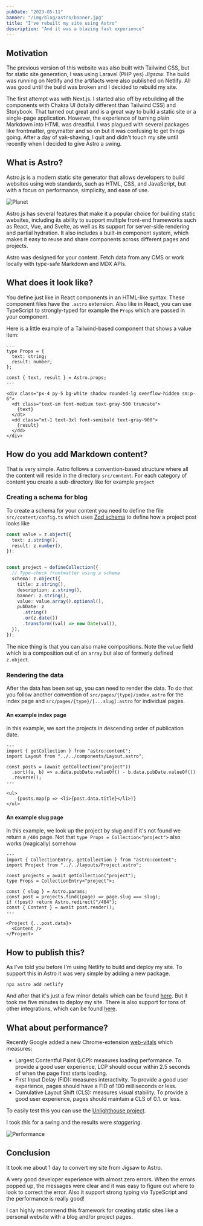 ```yaml
---
pubDate: "2023-05-11"
banner: "/img/blog/astro/banner.jpg"
title: "I've rebuilt my site using Astro"
description: "And it was a blazing fast experience"
---
```


## Motivation

The previous version of this website was also built with Tailwind CSS, but for static site generation, I was using Laravel (PHP yes) _Jigsaw_. The build was running on Netlify and the artifacts were also published on Netlify. All was good until the build was broken and I decided to rebuild my site.

The first attempt was with Next.js. I started also off by rebuilding all the components with Chakra UI (totally different than Tailwind CSS) and Storybook. That turned out great and is a great way to build a static site or a single-page application. However, the experience of turning plain Markdown into HTML was dreadful. 
I was plagued with several packages like frontmatter, greymatter and so on but it was confusing to get things going. After a day of yak-shaving, I quit and didn't touch my site until recently when I decided to give Astro a swing.

## What is Astro?

Astro.js is a modern static site generator that allows developers to build websites using web standards, such as HTML, CSS, and JavaScript, but with a focus on performance, simplicity, and ease of use.

![Planet](/img/blog/astro/planet.jpg)

Astro.js has several features that make it a popular choice for building static websites, including its ability to support multiple front-end frameworks such as React, Vue, and Svelte, as well as its support for server-side rendering and partial hydration. It also includes a built-in component system, which makes it easy to reuse and share components across different pages and projects.

Astro was designed for your content. Fetch data from any CMS or work locally with type-safe Markdown and MDX APIs. 

## What does it look like?

You define just like in React components in an HTML-like syntax. These component files have the `.astro` extension. Also like in React, you can use TypeScript to strongly-typed for example the `Props` which are passed in your component.

Here is a little example of a Tailwind-based component that shows a value item:

```astro
---
type Props = {
  text: string;
  result: number;
};

const { text, result } = Astro.props;
---

<div class="px-4 py-5 bg-white shadow rounded-lg overflow-hidden sm:p-6">
  <dt class="text-sm font-medium text-gray-500 truncate">
    {text}
  </dt>
  <dd class="mt-1 text-3xl font-semibold text-gray-900">
    {result}
  </dd>
</div>

```

## How do you add Markdown content?

That is very simple. Astro follows a convention-based structure where all the content will reside in the directory `src/content`. For each category of content you create a sub-directory like for example `project`

### Creating a schema for blog

To create a schema for your content you need to define the file `src/content/config.ts` which uses [Zod schema](https://github.com/colinhacks/zod) to define how a project post looks like

```typescript
const value = z.object({
  text: z.string(),
  result: z.number(),
});


const project = defineCollection({
  // Type-check frontmatter using a schema
  schema: z.object({
    title: z.string(),
    description: z.string(),
    banner: z.string(),
    value: value.array().optional(),
    pubDate: z
      .string()
      .or(z.date())
      .transform((val) => new Date(val)),
  }),
});
```

The nice thing is that you can also make compositions. Note the `value` field which is a composition out of an `array` but also of formerly defined `z.object`.

### Rendering the data

After the data has been set up, you can need to render the data. To do that you follow another convention of `src/pages/{type}/index.astro` for the index page and `src/pages/{type}/[...slug].astro` for individual pages.

#### An example index page

In this example, we sort the projects in descending order of publication date.

```astro
---
import { getCollection } from "astro:content";
import Layout from "../../components/Layout.astro";

const posts = (await getCollection("project"))
  .sort((a, b) => a.data.pubDate.valueOf() - b.data.pubDate.valueOf())
  .reverse();
---

<ul>
    {posts.map(p => <li>{post.data.title}</li>)}
</ul>

```

#### An example slug page

In this example, we look up the project by slug and if it's not found we return a `/404` page. Not that `type Props = Collection<"project">` also works (magically) somehow

```astro
---
import { CollectionEntry, getCollection } from "astro:content";
import Project from "../../layouts/Project.astro";

const projects = await getCollection("project");
type Props = CollectionEntry<"project">;

const { slug } = Astro.params;
const post = projects.find((page) => page.slug === slug);
if (!post) return Astro.redirect("/404");
const { Content } = await post.render();
---

<Project {...post.data}>
  <Content />
</Project>
```

## How to publish this?

As I've told you before I'm using Netlify to build and deploy my site. To support this in Astro it was very simple by adding a new package.

```
npx astro add netlify
```

And after that it's just a few minor details which can be found [here](https://docs.astro.build/en/guides/deploy/netlify/). But it took me five minutes to deploy my site. There is also support for tons of other integrations, which can be found [here](https://docs.astro.build/en/guides/deploy/).

## What about performance?

Recently Google added a new Chrome-extension [web-vitals](https://chrome.google.com/webstore/detail/web-vitals/ahfhijdlegdabablpippeagghigmibma?hl=en) which measures:

- Largest Contentful Paint (LCP): measures loading performance. To provide a good user experience, LCP should occur within 2.5 seconds of when the page first starts loading.
- First Input Delay (FID): measures interactivity. To provide a good user experience, pages should have a FID of 100 milliseconds or less.
- Cumulative Layout Shift (CLS): measures visual stability. To provide a good user experience, pages should maintain a CLS of 0.1. or less.

To easily test this you can use the [Unlighthouse project](https://unlighthouse.dev/).

I took this for a swing and the results were _staggering_.

![Performance](/img/blog/astro/performance.png)


## Conclusion

It took me about 1 day to convert my site from Jigsaw to Astro. 

A very good developer experience with almost zero errors. When the errors popped up, the messages were clear and it was easy to figure out where to look to correct the error. Also it support strong typing via TypeScript and the performance is really good!

I can highly recommend this framework for creating static sites like a personal website with a blog and/or project pages.

